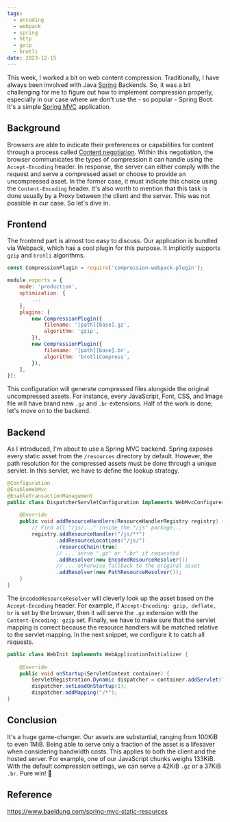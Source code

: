 ```yaml
---
tags:
  - encoding
  - webpack
  - spring
  - http
  - gzip
  - brotli
date: 2023-12-15
---
```

️️This week, I worked a bit on web content compression. Traditionally, I have always been involved with Java [Spring](https://spring.io/) Backends. So, it was a bit challenging for me to figure out how to implement compression properly, especially in our case where we don't use the - so popular - Spring Boot. It's a simple [Spring MVC](https://docs.spring.io/spring-framework/docs/3.2.x/spring-framework-reference/html/mvc.html) application.
## Background
Browsers are able to indicate their preferences or capabilities for content through a process called [Content negotiation](https://developer.mozilla.org/en-US/docs/Web/HTTP/Content_negotiation#the_accept-encoding_header). Within this negotiation, the browser communicates the types of compression it can handle using the `Accept-Encoding` header. In response, the server can either comply with the request and serve a compressed asset or choose to provide an uncompressed asset. In the former case, it must indicate this choice using the `Content-Encoding` header.
It's also worth to mention that this task is done usually by a Proxy between the client and the server. This was not possible in our case. So let's dive in.
## Frontend
The frontend part is almost too easy to discuss. Our application is bundled via Webpack, which has a cool plugin for this purpose. It implicitly supports `gzip` and `brotli` algorithms.
```js
const CompressionPlugin = require('compression-webpack-plugin');

module.exports = {
    mode: 'production',
    optimization: {
		...
    },
	plugins: [
		new CompressionPlugin({
			filename: '[path][base].gz',
			algorithm: 'gzip',
		}),
		new CompressionPlugin({
			filename: '[path][base].br',
			algorithm: 'brotliCompress',
		}),
	],
});
```
This configuration will generate compressed files alongside the original uncompressed assets. For instance, every JavaScript, Font, CSS, and Image file will have brand new `.gz` and `.br` extensions. Half of the work is done; let's move on to the backend.
## Backend
As I introduced, I'm about to use a Spring MVC backend. Spring exposes every static asset from the `/resources` directory by default. However, the path resolution for the compressed assets must be done through a unique servlet. In this servlet, we have to define the lookup strategy.
```java
@Configuration  
@EnableWebMvc  
@EnableTransactionManagement  
public class DispatcherServletConfiguration implements WebMvcConfigurer {  
  
    @Override  
    public void addResourceHandlers(ResourceHandlerRegistry registry) { 
        // Find all "/js/..." inside the "/js" package... 
        registry.addResourceHandler("/js/**")  
                .addResourceLocations("/js/")  
                .resourceChain(true)  
                // ... serve ".gz" or ".br" if requested  
                .addResolver(new EncodedResourceResolver())  
                // ... otherwise fallback to the original asset
                .addResolver(new PathResourceResolver());  
    }
}
```
The `EncodedResourceResolver` will cleverly look up the asset based on the `Accept-Encoding` header. For example, if `Accept-Encoding: gzip, deflate, br` is set by the browser, then it will serve the `.gz` extension with the `Content-Encoding: gzip` set.
Finally, we have to make sure that the servlet mapping is correct because the resource handlers will be matched relative to the servlet mapping. In the next snippet, we configure it to catch all requests.
```java
public class WebInit implements WebApplicationInitializer {  
  
    @Override  
    public void onStartup(ServletContext container) {
		ServletRegistration.Dynamic dispatcher = container.addServlet("mvc-dispatcher", new DispatcherServlet(dispatcherContext));  
		dispatcher.setLoadOnStartup(1);  
		dispatcher.addMapping("/*");
}
```
## Conclusion
It's a huge game-changer. Our assets are substantial, ranging from 100KiB to even 1MiB. Being able to serve only a fraction of the asset is a lifesaver when considering bandwidth costs. This applies to both the client and the hosted server.
For example, one of our JavaScript chunks weighs 133KiB. With the default compression settings, we can serve a 42KiB `.gz` or a 37KiB `.br`. Pure win! 🥳
## Reference
https://www.baeldung.com/spring-mvc-static-resources